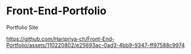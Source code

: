 # Front-End-Portfolio
Portfolio Site 


https://github.com/Haripriya-ch/Front-End-Portfolio/assets/110220802/e25693ac-0ad3-4bb9-9347-ff97588c9974

